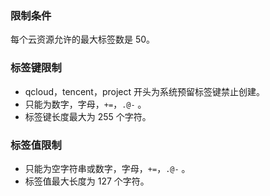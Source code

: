 
### 限制条件  

 每个云资源允许的最大标签数是 50。 
 
###  标签键限制  

- qcloud，tencent，project 开头为系统预留标签键禁止创建。
- 只能为数字，字母，`+=`，`.@-` 。
- 标签键长度最大为 255 个字符。

### 标签值限制  

- 只能为空字符串或数字，字母，`+=`，`.@-`  。
- 标签值最大长度为 127 个字符。
